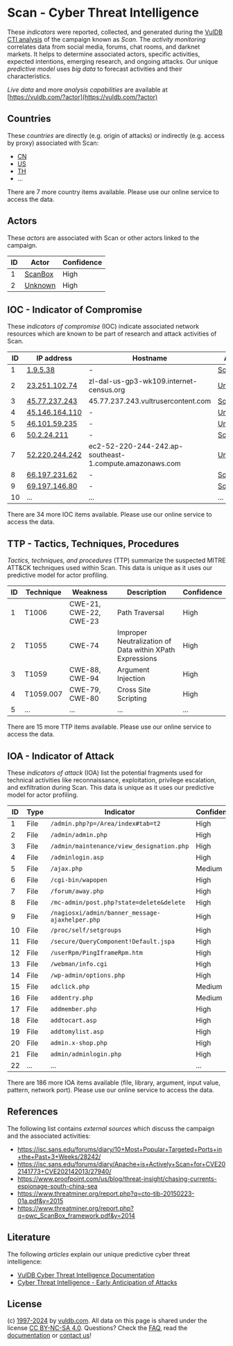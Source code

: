 # Scan - Cyber Threat Intelligence

These _indicators_ were reported, collected, and generated during the [VulDB CTI analysis](https://vuldb.com/?kb.cti) of the campaign known as _Scan_. The _activity monitoring_ correlates data from social media, forums, chat rooms, and darknet markets. It helps to determine associated actors, specific activities, expected intentions, emerging research, and ongoing attacks. Our unique _predictive model_ uses _big data_ to forecast activities and their characteristics.

_Live data_ and more _analysis capabilities_ are available at [https://vuldb.com/?actor](https://vuldb.com/?actor)

## Countries

These _countries_ are directly (e.g. origin of attacks) or indirectly (e.g. access by proxy) associated with Scan:

* [CN](https://vuldb.com/?country.cn)
* [US](https://vuldb.com/?country.us)
* [TH](https://vuldb.com/?country.th)
* ...

There are 7 more country items available. Please use our online service to access the data.

## Actors

These _actors_ are associated with Scan or other actors linked to the campaign.

ID | Actor | Confidence
-- | ----- | ----------
1 | [ScanBox](https://vuldb.com/?actor.scanbox) | High
2 | [Unknown](https://vuldb.com/?actor.unknown) | High

## IOC - Indicator of Compromise

These _indicators of compromise_ (IOC) indicate associated network resources which are known to be part of research and attack activities of Scan.

ID | IP address | Hostname | Actor | Confidence
-- | ---------- | -------- | ----- | ----------
1 | [1.9.5.38](https://vuldb.com/?ip.1.9.5.38) | - | [ScanBox](https://vuldb.com/?actor.scanbox) | High
2 | [23.251.102.74](https://vuldb.com/?ip.23.251.102.74) | zl-dal-us-gp3-wk109.internet-census.org | [Unknown](https://vuldb.com/?actor.unknown) | High
3 | [45.77.237.243](https://vuldb.com/?ip.45.77.237.243) | 45.77.237.243.vultrusercontent.com | [ScanBox](https://vuldb.com/?actor.scanbox) | Medium
4 | [45.146.164.110](https://vuldb.com/?ip.45.146.164.110) | - | [Unknown](https://vuldb.com/?actor.unknown) | High
5 | [46.101.59.235](https://vuldb.com/?ip.46.101.59.235) | - | [Unknown](https://vuldb.com/?actor.unknown) | High
6 | [50.2.24.211](https://vuldb.com/?ip.50.2.24.211) | - | [ScanBox](https://vuldb.com/?actor.scanbox) | High
7 | [52.220.244.242](https://vuldb.com/?ip.52.220.244.242) | ec2-52-220-244-242.ap-southeast-1.compute.amazonaws.com | [Unknown](https://vuldb.com/?actor.unknown) | Medium
8 | [66.197.231.62](https://vuldb.com/?ip.66.197.231.62) | - | [ScanBox](https://vuldb.com/?actor.scanbox) | High
9 | [69.197.146.80](https://vuldb.com/?ip.69.197.146.80) | - | [ScanBox](https://vuldb.com/?actor.scanbox) | High
10 | ... | ... | ... | ...

There are 34 more IOC items available. Please use our online service to access the data.

## TTP - Tactics, Techniques, Procedures

_Tactics, techniques, and procedures_ (TTP) summarize the suspected MITRE ATT&CK techniques used within Scan. This data is unique as it uses our predictive model for actor profiling.

ID | Technique | Weakness | Description | Confidence
-- | --------- | -------- | ----------- | ----------
1 | T1006 | CWE-21, CWE-22, CWE-23 | Path Traversal | High
2 | T1055 | CWE-74 | Improper Neutralization of Data within XPath Expressions | High
3 | T1059 | CWE-88, CWE-94 | Argument Injection | High
4 | T1059.007 | CWE-79, CWE-80 | Cross Site Scripting | High
5 | ... | ... | ... | ...

There are 15 more TTP items available. Please use our online service to access the data.

## IOA - Indicator of Attack

These _indicators of attack_ (IOA) list the potential fragments used for technical activities like reconnaissance, exploitation, privilege escalation, and exfiltration during Scan. This data is unique as it uses our predictive model for actor profiling.

ID | Type | Indicator | Confidence
-- | ---- | --------- | ----------
1 | File | `/admin.php?p=/Area/index#tab=t2` | High
2 | File | `/admin/admin.php` | High
3 | File | `/admin/maintenance/view_designation.php` | High
4 | File | `/adminlogin.asp` | High
5 | File | `/ajax.php` | Medium
6 | File | `/cgi-bin/wapopen` | High
7 | File | `/forum/away.php` | High
8 | File | `/mc-admin/post.php?state=delete&delete` | High
9 | File | `/nagiosxi/admin/banner_message-ajaxhelper.php` | High
10 | File | `/proc/self/setgroups` | High
11 | File | `/secure/QueryComponent!Default.jspa` | High
12 | File | `/userRpm/PingIframeRpm.htm` | High
13 | File | `/webman/info.cgi` | High
14 | File | `/wp-admin/options.php` | High
15 | File | `adclick.php` | Medium
16 | File | `addentry.php` | Medium
17 | File | `addmember.php` | High
18 | File | `addtocart.asp` | High
19 | File | `addtomylist.asp` | High
20 | File | `admin.x-shop.php` | High
21 | File | `admin/adminlogin.php` | High
22 | ... | ... | ...

There are 186 more IOA items available (file, library, argument, input value, pattern, network port). Please use our online service to access the data.

## References

The following list contains _external sources_ which discuss the campaign and the associated activities:

* https://isc.sans.edu/forums/diary/10+Most+Popular+Targeted+Ports+in+the+Past+3+Weeks/28242/
* https://isc.sans.edu/forums/diary/Apache+is+Actively+Scan+for+CVE202141773+CVE202142013/27940/
* https://www.proofpoint.com/us/blog/threat-insight/chasing-currents-espionage-south-china-sea
* https://www.threatminer.org/report.php?q=cto-tib-20150223-01a.pdf&y=2015
* https://www.threatminer.org/report.php?q=pwc_ScanBox_framework.pdf&y=2014

## Literature

The following _articles_ explain our unique predictive cyber threat intelligence:

* [VulDB Cyber Threat Intelligence Documentation](https://vuldb.com/?kb.cti)
* [Cyber Threat Intelligence - Early Anticipation of Attacks](https://www.scip.ch/en/?labs.20201022)

## License

(c) [1997-2024](https://vuldb.com/?kb.changelog) by [vuldb.com](https://vuldb.com/?kb.about). All data on this page is shared under the license [CC BY-NC-SA 4.0](https://creativecommons.org/licenses/by-nc-sa/4.0/). Questions? Check the [FAQ](https://vuldb.com/?kb.faq), read the [documentation](https://vuldb.com/?kb) or [contact us](https://vuldb.com/?contact)!
